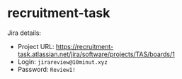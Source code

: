 # recruitment-task

Jira details:
- Project URL: https://recruitment-task.atlassian.net/jira/software/projects/TAS/boards/1
- Login: `jirareview@10minut.xyz`
- Password: `Review1!`